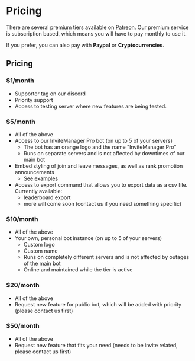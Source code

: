 # Pricing

There are several premium tiers available on [Patreon](https://www.patreon.com/invitemanager). Our premium service is subscription based, which means you will have to pay monthly to use it.

If you prefer, you can also pay with **Paypal** or **Cryptocurrencies**.

## Pricing

### \$1/month

- Supporter tag on our discord
- Priority support
- Access to testing server where new features are being tested.

### \$5/month

- All of the above
- Access to our InviteManager Pro bot \(on up to 5 of your servers\)
  - The bot has an orange logo and the name "InviteManager Pro"
  - Runs on separate servers and is not affected by downtimes of our main bot
- Embed styling of join and leave messages, as well as rank promotion announcements
  - [See examples](modules/invites/custom-messages.md)
- Access to export command that allows you to export data as a csv file. Currently available:
  - leaderboard export
  - more will come soon \(contact us if you need something specific\)

### \$10/month

- All of the above
- Your own, personal bot instance \(on up to 5 of your servers\)
  - Custom logo
  - Custom name
  - Runs on completely different servers and is not affected by outages of the main bot
  - Online and maintained while the tier is active

### \$20/month

- All of the above
- Request new feature for public bot, which will be added with priority \(please contact us first\)

### \$50/month

- All of the above
- Request new feature that fits your need \(needs to be invite related, please contact us first\)
